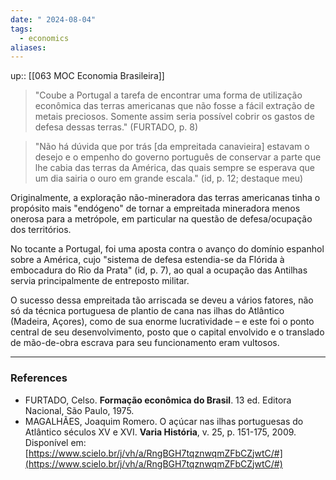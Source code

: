 ```yaml
---
date: " 2024-08-04"
tags:
  - economics
aliases:
---
```


up:: [[063 MOC Economia Brasileira]]

> "Coube a Portugal a tarefa de encontrar uma forma de utilização econômica das terras americanas que não fosse a fácil extração de metais preciosos. Somente assim seria possível cobrir os gastos de defesa dessas terras." (FURTADO, p. 8)

> "Não há dúvida que por trás [da empreitada canavieira] estavam o desejo e o empenho do governo português de conservar a parte que lhe cabia das terras da América, das quais sempre se esperava que um dia sairia o ouro em grande escala." (id, p. 12; destaque meu)

Originalmente, a exploração não-mineradora das terras americanas tinha o propósito mais "endógeno" de tornar a empreitada mineradora menos onerosa para a metrópole, em particular na questão de defesa/ocupação dos territórios. 

No tocante a Portugal, foi uma aposta contra o avanço do domínio espanhol sobre a América, cujo "sistema de defesa estendia-se da Flórida à embocadura do Rio da Prata" (id, p. 7), ao qual a ocupação das Antilhas servia principalmente de entreposto militar.

O sucesso dessa empreitada tão arriscada se deveu a vários fatores, não só da técnica portuguesa de plantio de cana nas ilhas do Atlântico (Madeira, Açores), como de sua enorme lucratividade – e este foi o ponto central de seu desenvolvimento, posto que o capital envolvido e o translado de mão-de-obra escrava para seu funcionamento eram vultosos.

---
### References
- FURTADO, Celso. **Formação econômica do Brasil**. 13 ed. Editora Nacional, São Paulo, 1975.
- MAGALHÃES, Joaquim Romero. O açúcar nas ilhas portuguesas do Atlântico séculos XV e XVI. **Varia História**, v. 25, p. 151-175, 2009. Disponível em: [https://www.scielo.br/j/vh/a/RngBGH7tqznwqmZFbCZjwtC/#](https://www.scielo.br/j/vh/a/RngBGH7tqznwqmZFbCZjwtC/#)